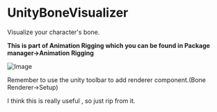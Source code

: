# UnityBoneVisualizer

 Visualize your character's bone.



**This is part of Animation Rigging which you can be found in Package manager->Animation Rigging**

![Image](https://i.ibb.co/TqKymS5/image.png)

Remember to use the unity toolbar to add renderer component.(Bone Renderer->Setup)

I think this is really useful , so just rip from it.

